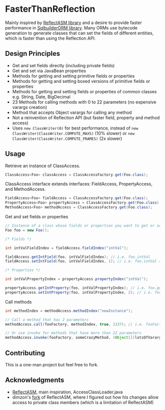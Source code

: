 # FasterThanReflection

Mainly inspired by [ReflectASM library](https://github.com/EsotericSoftware/reflectasm) and a desire to provide faster performance in [SqlbuilderORM library](https://github.com/Javalbert/sql-builder-orm). Many ORMs use bytecode generation to generate classes that can set the fields of different entities, which is faster than using the Reflection API.

## Design Principles
- Get and set fields directly (including private fields)
- Get and set via JavaBean properties
- Methods for getting and setting primitive fields or properties
- Methods for getting and setting boxed versions of primitive fields or properties
- Methods for getting and setting fields or properties of common classes e.g. String, Date, BigDecimal
- 23 Methods for calling methods with 0 to 22 parameters (no expensive varargs creation)
- Method that accepts Object varargs for calling any method
- Not a reinvention of Reflection API (but faster field, property and method access)
- Uses `new ClassWriter(0)` for best performance, instead of `new ClassWriter(ClassWriter.COMPUTE_MAXS)` (10% slower) or `new ClassWriter(ClassWriter.COMPUTE_FRAMES)` (2x slower)

## Usage

Retrieve an instance of ClassAccess.

```java
ClassAccess<Foo> classAccess = ClassAccessFactory.get(Foo.class);
```

ClassAccess interface extends interfaces: FieldAccess, PropertyAccess, and MethodAccess.

```java
FieldAccess<Foo> fieldAccess = ClassAccessFactory.get(Foo.class);
PropertyAccess<Foo> propertyAccess = ClassAccessFactory.get(Foo.class);
MethodAccess<Foo> methodAccess = ClassAccessFactory.get(Foo.class);
```

Get and set fields or properties

```java
// Instance of a class whose fields or properties you want to get or set
Foo foo = new Foo();

/* Fields */

int intValFieldIndex = fieldAccess.fieldIndex("intVal");

fieldAccess.getIntField(foo, intValFieldIndex); // i.e. foo.intVal
fieldAccess.setIntField(foo, intValFieldIndex, 1); // i.e. foo.intVal = 1

/* Properties */

int intValPropertyIndex = propertyAccess.propertyIndex("intVal");

propertyAccess.getIntProperty(foo, intValPropertyIndex); // i.e. foo.getIntVal()
propertyAccess.setIntProperty(foo, intValPropertyIndex, 2); // i.e. foo.setIntVal(2);
```

Call methods

```java
int methodIndex = methodAccess.methodIndex("newInstance");

// Call a method that has 2 parameters
methodAccess.call(fooFactory, methodIndex, true, 1337); // i.e. fooFactory.newInstance(true, 1337)

// Or use invoke for methods that have more than 22 parameters
methodAccess.invoke(fooFactory, someCrazyMethod, (Object[])lotsOfVarargs);
```

## Contributing

This is a one-man project but feel free to fork.

## Acknowledgments

* [ReflectASM](https://github.com/EsotericSoftware/reflectasm), main inspiration, AccessClassLoader.java
* dimzon's [fork](https://github.com/dimzon/reflectasm) of ReflectASM, where I figured out how his changes allow access to private class members (which is a limitation of ReflectASM)